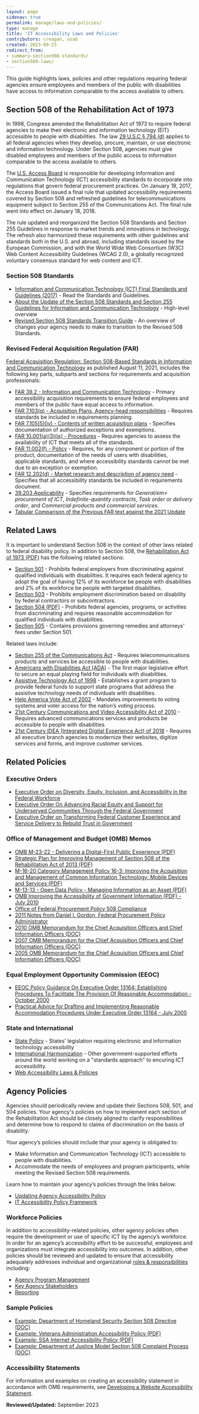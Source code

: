 ```yaml
---
layout: page
sidenav: true
permalink: manage/laws-and-policies/
type: manage
title: 'IT Accessibility Laws and Policies'
contributors: creagan, usab
created: 2023-09-23
redirect_from:
- summary-section508-standards/
- section508-laws/
---
```

This guide highlights laws, policies and other regulations requiring federal agencies ensure employees and members of the public with disabilities have access to information comparable to the access available to others.

## Section 508 of the Rehabilitation Act of 1973

In 1998, Congress amended the Rehabilitation Act of 1973 to require federal agencies to make their electronic and information technology (EIT) accessible to people with disabilities. The law <a href="https://www.govinfo.gov/content/pkg/USCODE-2011-title29/html/USCODE-2011-title29-chap16-subchapV-sec794d.htm" target="_blank" class="usa-link-external">29 U.S.C &sect; 794 (d)</a> applies to all federal agencies when they develop, procure, maintain, or use electronic and information technology. Under Section 508, agencies must give disabled employees and members of the public access to information comparable to the access available to others.

The <a href="https://www.access-board.gov/" target="_blank" class="usa-link--external">U.S. Access Board</a> is responsible for developing Information and Communication Technology (ICT) accessibility standards to incorporate into regulations that govern federal procurement practices. On January 18, 2017, the Access Board issued a final rule that updated accessibility requirements covered by Section 508 and refreshed guidelines for telecommunications equipment subject to Section 255 of the Communications Act. The final rule went into effect on January 18, 2018.

The rule updated and reorganized the Section 508 Standards and Section 255 Guidelines in response to market trends and innovations in technology. The refresh also harmonized these requirements with other guidelines and standards both in the U.S. and abroad, including standards issued by the European Commission, and with the World Wide Web Consortium (W3C) Web Content Accessibility Guidelines (WCAG 2.0), a globally recognized voluntary consensus standard for web content and ICT.

### Section 508 Standards

<ul>
  <li><a href="https://www.access-board.gov/ict/" target="_blank" class="usa-link--external text-top">Information and Communication Technology (ICT) Final Standards and Guidelines (2017)</a> - Read the Standards and Guidelines.</li>
  <li><a href="https://www.access-board.gov/guidelines-and-standards/communications-and-it/about-the-ict-refresh/overview-of-the-final-rule" target="_blank" class="usa-link--external text-top">About the Update of the Section 508 Standards and Section 255 Guidelines for Information and Communication Technology</a> - High-level overview</li>
  <li><a href="https://www.section508.gov/manage/laws-and-policies/quick-reference-guide" target="_blank" class="usa-link--external text-top">Revised Section 508 Standards Transition Guide</a> - An overview of changes your agency needs to make to transition to the Revised 508 Standards.</li>
</ul>

### Revised Federal Acquisition Regulation (FAR)

<a href="https://www.federalregister.gov/documents/2021/08/11/2021-16363/federal-acquisition-regulation-section-508-based-standards-in-information-and-communication" target="_blank" class="usa-link--external text-top">Federal Acquisition Regulation: Section 508-Based Standards in Information and Communication Technology</a> as published August 11, 2021, includes the following key parts, subparts and sections for requirements and acquisition professionals:

<ul>
  <li><a href="https://www.acquisition.gov/far/subpart-39.2" target="_blank" class="usa-link--external text-top">FAR 39.2 - Information and Communication Technology</a> - Primary accessibility acquisition requirements to ensure federal employees and members of the public have equal access to information.</li>
  <li><a href="https://www.acquisition.gov/far/part-7#FAR_7_103__d416e182" target="_blank" class="usa-link--external text-top">FAR 7.103(q) - Acquisition Plans, Agency-head responsibilities</a> - Requires standards be included in requirements planning.</li>
  <li><a href="https://www.acquisition.gov/far/part-7#FAR_7_105__d418e345" target="_blank" class="usa-link--external text-top">FAR 7.105(5)(iv) - Contents of written acquisition plans</a> - Specifies documentation of authorized exceptions and exemptions.</li>
  <li><a href="https://www.acquisition.gov/far/part-10#FAR_10_001__d653e163" target="_blank" class="usa-link--external text-top">FAR 10.001(a)(3)(ix) - Procedures</a> - Requires agencies to assess the availability of ICT that meets all of the standards.</li>
  <li><a href="https://www.acquisition.gov/far/part-11#FAR_11_002__d659e210" target="_blank" class="usa-link--external text-top">FAR 11.002(f) - Policy</a> - Requires, for any component or portion of the product, documentation of the needs of users with disabilities, applicable standards, and where accessibility standards cannot be met due to an exception or exemption.</li>
  <li><a href="https://www.acquisition.gov/far/part-12#FAR_12_202__d709e34" target="_blank" class="usa-link--external text-top">FAR 12.202(d) - Market research and description of agency need</a> - Specifies that all accessibility standards be included in requirements document.</li>
  <li><a href="https://www.acquisition.gov/far/part-39#FAR_39_203" target="_blank" class="usa-link--external text-top">39.203 Applicability</a> - Specifies requirements for <em>General/em> procurement of ICT</em>, <em>Indefinite-quantity contracts</em>, <em>Task order or delivery order</em>, and <em>Commercial products and commercial services</em>.</li>
  <li><a href="{{site.baseurl}}/manage/laws-and-policies/far-update-comparison">Tabular Comparison of the Previous FAR text against the 2021 Update</a></li>
</ul>

## Related Laws

It is important to understand Section 508 in the context of other laws related to federal disability policy. In addition to Section 508, the <a href="https://assets.section508.gov/files/rehabilitation-act-of-1973-amended-by-wioa.pdf" target="_blank" class="usa-link--external">Rehabilitation Act of 1973 (PDF)</a> has the following related sections:

<ul>
  <li><a href="http://www.eeoc.gov/laws/statutes/rehab.cfm" target="_blank" class="usa-link--external text-top">Section 501</a> - Prohibits federal employers from discriminating against qualified individuals with disabilities. It requires each federal agency to adopt the goal of having 12% of its workforce be people with disabilities and 2% of its workforce be people with targeted disabilities.</li>
  <li><a href="http://www.dol.gov/ofccp/regs/compliance/sec503.htm" target="_blank" class="usa-link--external text-top">Section 503</a> - Prohibits employment discrimination based on disability by federal contractors or subcontractors.</li>
  <li><a href="https://www.govinfo.gov/content/pkg/USCODE-2018-title29/pdf/USCODE-2018-title29-chap16-subchapV-sec794.pdf" target="_blank" class="usa-link--external text-top">Section 504 (PDF)</a> - Prohibits federal agencies, programs, or activities from discriminating and requires reasonable accommodation for qualified individuals with disabilities.</li>
  <li><a href="https://www.eeoc.gov/statutes/rehabilitation-act-1973#:~:text=Section%20501%20prohibits%20employment%20discrimination,and%20505%20follow%20these%20sections" target="_blank" class="usa-link--external text-top">Section 505</a> - Contains provisions governing remedies and attorneys' fees under Section 501.</li>
</ul>

Related laws include:

<ul>
  <li><a href="https://www.access-board.gov/ict/" target="_blank" class="usa-link--external text-top">Section 255 of the Communications Act</a> - Requires telecommunications products and services be accessible to people with disabilities.</li>
  <li><a href="http://www.ada.gov/pubs/ada.htm" target="_blank" class="usa-link--external text-top">Americans with Disabilities Act (ADA)</a> - The first major legislative effort to secure an equal playing field for individuals with disabilities.</li>
  <li><a href="https://www.congress.gov/bill/105th-congress/senate-bill/2432" target="_blank" class="usa-link--external text-top">Assistive Technology Act of 1998</a> - Establishes a grant program to provide federal funds to support state programs that address the assistive technology needs of individuals with disabilities.</li>
  <li><a href="http://www.eac.gov/about_the_eac/help_america_vote_act.aspx" target="_blank" class="usa-link--external text-top">Help America Vote Act of 2002</a> - Mandates improvements to voting systems and voter access for the nation’s voting process.</li>
  <li><a href="https://www.fcc.gov/guides/21st-century-communications-and-video-accessibility-act-2010" target="_blank" class="usa-link--external text-top">21st Century Communications and Video Accessibility Act of 2010</a> - Requires advanced communications services and products be accessible to people with disabilities.</li>
  <li><a href="https://www.congress.gov/bill/115th-congress/house-bill/5759/text" target="_blank" class="usa-link--external text-top">21st Century IDEA (Integrated Digital Experience Act) of 2018</a> - Requires all executive branch agencies to modernize their websites, digitize services and forms, and improve customer services.</li>
</ul>

## Related Policies

### Executive Orders

<ul>
  <li><a href="https://www.whitehouse.gov/briefing-room/presidential-actions/2021/06/25/executive-order-on-diversity-equity-inclusion-and-accessibility-in-the-federal-workforce/" target="_blank" class="usa-link--external text-top">Executive Order on Diversity, Equity, Inclusion, and Accessibility in the Federal Workforce</a></li>
  <li><a href="https://www.whitehouse.gov/briefing-room/presidential-actions/2021/01/20/executive-order-advancing-racial-equity-and-support-for-underserved-communities-through-the-federal-government/" target="_blank" class="usa-link--external text-top">Executive Order On Advancing Racial Equity and Support for Underserved Communities Through the Federal Government</a></li> 
  <li><a href="https://www.whitehouse.gov/briefing-room/presidential-actions/2021/12/13/executive-order-on-transforming-federal-customer-experience-and-service-delivery-to-rebuild-trust-in-government/" target="_blank" class="usa-link--external text-top">Executive Order on Transforming Federal Customer Experience and Service Delivery to Rebuild Trust in Government</a></li> 
</ul>

### Office of Management and Budget (OMB) Memos

<ul>
  <li><a href="https://www.whitehouse.gov/wp-content/uploads/2023/09/M-23-22-Delivering-a-Digital-First-Public-Experience.pdf" target="_blank" class="usa-link--external text-top">OMB M-23-22 - Delivering a Digital-First Public Experience (PDF)</a></li>
  <li><a href="https://obamawhitehouse.archives.gov/sites/default/files/omb/procurement/memo/strategic-plan-508-compliance.pdf" target="_blank" class="usa-link--external text-top">Strategic Plan for Improving Management of Section 508 of the Rehabilitation Act of 2013 (PDF)</a></li>
  <!--<li><a href="https://www.whitehouse.gov/wp-content/uploads/legacy_drupal_files/omb/memoranda/2017/m-17-06.pdf" target="_blank" class="usa-link--external text-top">M-17-06 - Policies for Federal Agency Public Websites and Digital Services (PDF)</a></li>-->
  <li><a href="https://obamawhitehouse.archives.gov/sites/default/files/omb/memoranda/2016/m_16_20.pdf" target="_blank" class="usa-link--external text-top">M-16-20 Category Management Policy 16-3: Improving the Acquisition and Management of Common Information Technology: Mobile Devices and Services (PDF)</a></li>
  <li><a href="https://obamawhitehouse.archives.gov/sites/default/files/omb/memoranda/2013/m-13-13.pdf" target="_blank" class="usa-link--external text-top">M-13-13 - Open Data Policy - Managing Information as an Asset (PDF)</a></li>
  <li><a href="https://obamawhitehouse.archives.gov/sites/default/files/omb/assets/procurement_memo/improving_accessibility_gov_info_07192010.pdf" target="_blank" class="usa-link--external text-top">OMB Improving the Accessibility of Government Information (PDF) - July 2010</a></li>
  <li><a href="https://obamawhitehouse.archives.gov/omb/procurement_index_508/" target="_blank" class="usa-link--external text-top">Office of Federal Procurement Policy 508 Compliance</a></li>
  <li><a href="https://assets.section508.gov/files/ombNews_February_2011.doc" target="_blank" class="usa-link--external text-top">2011 Notes from Daniel I. Gordon, Federal Procurement Policy Administrator</a></li>
  <li><a href="https://assets.section508.gov/files/improving_accessibility_gov_info_07192010_5B1_5D.doc" target="_blank" class="usa-link--external text-top">2010 OMB Memorandum for the Chief Acquisition Officers and Chief Information Officers (DOC)</a></li>
  <li><a href="https://assets.section508.gov/files/2007_OMB_Memo_to_Agency_CAOs_and_CIOs.doc" target="_blank" class="usa-link--external text-top">2007 OMB Memorandum for the Chief Acquisition Officers and Chief Information Officers (DOC)</a></li>
  <li><a href="https://assets.section508.gov/files/Memo_Safavian-Evans.doc" target="_blank" class="usa-link--external text-top">2005 OMB Memorandum for the Chief Acquisition Officers and Chief Information Officers (DOC)</a></li>
</ul>

### Equal Employment Opportunity Commission (EEOC)

<ul>
  <li><a href="http://www.eeoc.gov/policy/docs/accommodation_procedures.html" target="_blank" class="usa-link--external text-top">EEOC Policy Guidance On Executive Order 13164: Establishing Procedures To Facilitate The Provision Of Reasonable Accommodation  - October 2000</a></li>
  <li><a href="https://www.eeoc.gov/laws/guidance/practical-advice-drafting-and-implementing-reasonable-accommodation-procedures-under" target="_blank" class="usa-link--external text-top">Practical Advice for Drafting and Implementing Reasonable Accommodation Procedures Under Executive Order 13164 - July 2005</a></li>
</ul>

### State and International

<ul>
  <li><a href="{{site.baseurl}}/manage/laws-and-policies/state">State Policy</a> - States' legislation requiring electronic and information technology accessibility</li>
  <li><a href="{{site.baseurl}}/manage/laws-and-policies/international">International Harmonization</a> - Other government-supported efforts around the world working on a "standards approach" to encuring ICT accessibility.</li>
  <li><a href="https://www.w3.org/WAI/policies/" target="_blank" class="usa-link--external text-top">Web Accessibility Laws & Policies</a></li>
</ul>

## Agency Policies

Agencies should periodically review and update their Sections 508, 501, and 504 policies. Your agency's policies on how to  implement each section of the Rehabilitation Act should be closely aligned to clarify responsibilities and determine how to respond to claims of discrimination on the basis of disability.

Your agency’s policies should include that your agency is obligated to:

  * Make Information and Communication Technology (ICT) accessible to people with disabilities.
  * Accommodate the needs of employees and program participants, while meeting the Revised Section 508 requirements.

Learn how to maintain your agency’s policies through the links below:

* [Updating Agency Accessibility Policy]({{base.siteurl}}/manage/laws-and-policies/update-agency-policies/)
* [IT Accessibility Policy Framework]({{base.siteurl}}/manage/policy-framework/introduction/)

### Workforce Policies

​​In addition to accessibility-related policies, other agency policies often require the development or use of specific ICT by the agency’s workforce. In order for an agency’s accessibility effort to be successful, employees and organizations must integrate accessibility into outcomes. In addition, other policies should be reviewed and updated to ensure that accessibility adequately addresses individual and organizational [roles & responsibilities]({{base.siteurl}}/manage/roles/) including:

* [Agency Program Management]({{site.baseurl}}/manage/roles/#management)
* [Key Agency Stakeholders]({{site.baseurl}}/manage/roles/#stakeholders)
* [Reporting]({{site.baseurl}}/manage/roles/#reporting)

### Sample Policies

<ul>
  <li><a href="https://assets.section508.gov/files/Directive_139.2_Final_10-28-2008.doc" target="_blank" class="usa-link--external text-top">Example: Department of Homeland Security Section 508 Directive (DOC)</a></li>
  <li><a href="https://assets.section508.gov/files/VA508Directive6221_12_2008.pdf" target="_blank" class="usa-link--external text-top">Example: Veterans Administration Accessibility Policy (PDF)</a></li>
  <li><a href="https://assets.section508.gov/files/SSA_Internet_Accessibility_Policy.pdf" target="_blank" class="usa-link--external text-top">Example: SSA Internet Accessibility Policy (PDF)</a></li>
  <li><a href="https://assets.section508.gov/files/DOJ%20Section%20508%20Model%20Complaint%20Process.doc" target="_blank" class="usa-link--external text-top">Example: Department of Justice Model Section 508 Complaint Process (DOC)</a></li>
</ul>

### Accessibility Statements

For information and examples on creating an accessibility statement in accordance with OMB requirements, see [Developing a Website Accessibility Statement][1].

**Reviewed/Updated:** September 2023

[1]: {{site.baseurl}}/manage/laws-and-policies/website-accessibility-statement/
